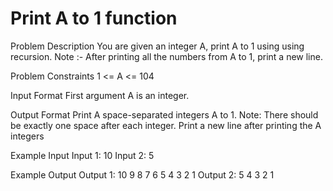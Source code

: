 # Print A to 1 function

Problem Description
You are given an integer A, print A to 1 using using recursion.
Note :- After printing all the numbers from A to 1, print a new line.


Problem Constraints
1 <= A <= 104


Input Format
First argument A is an integer.


Output Format
Print A space-separated integers A to 1.
Note: There should be exactly one space after each integer. Print a new line after printing the A integers


Example Input
Input 1:
10
Input 2:
5


Example Output
Output 1:
10 9 8 7 6 5 4 3 2 1
Output 2:
5 4 3 2 1 